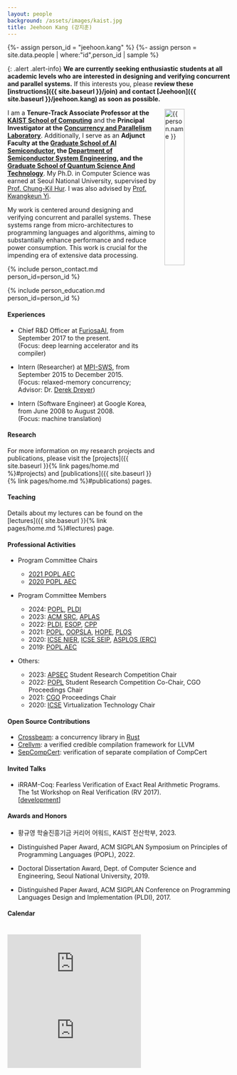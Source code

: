 ```yaml
---
layout: people
background: /assets/images/kaist.jpg
title: Jeehoon Kang (강지훈)
---
```


{%- assign person_id = "jeehoon.kang" %}
{%- assign person = site.data.people | where:"id",person_id | sample %}

{: .alert .alert-info}
**We are currently seeking enthusiastic students at all academic levels who are interested in designing and verifying concurrent and parallel systems.**
If this interests you, please **review these [instructions]({{ site.baseurl }}/join) and contact [Jeehoon]({{ site.baseurl }}/jeehoon.kang) as soon as possible.**

<img align="right" style="width: 30%; padding-left: 3%;" src="{{ site.baseurl }}/assets/images/people/jeehoon.kang.jpg" alt="{{ person.name }}">

I am a **Tenure-Track Associate Professor at the [KAIST School of Computing](https://cs.kaist.ac.kr)** and the **Principal Investigator at the [Concurrency and Parallelism Laboratory](https://www.fearless.systems)**.
Additionally, I serve as an **Adjunct Faculty at the [Graduate School of AI Semiconductor](https://aisemi.kaist.ac.kr/), the [Department of Semiconductor System Engineering](https://sse.kaist.ac.kr/), and the [Graduate School of Quantum Science And Technology](https://quantum.kaist.ac.kr/)**.
My Ph.D. in Computer Science was earned at Seoul National University, supervised by [Prof. Chung-Kil Hur](https://sf.snu.ac.kr/gil.hur). 
I was also advised by [Prof. Kwangkeun Yi](http://kwangkeunyi.snu.ac.kr/).

My work is centered around designing and verifying concurrent and parallel systems. 
These systems range from micro-architectures to programming languages and algorithms, aiming to substantially enhance performance and reduce power consumption. 
This work is crucial for the impending era of extensive data processing.

{% include person_contact.md person_id=person_id %}


{% include person_education.md person_id=person_id %}


#### Experiences

- Chief R&D Officer at [FuriosaAI](https://furiosa.ai/), from September 2017 to the present. 
  <br />
  (Focus: deep learning accelerator and its compiler)

- Intern (Researcher) at [MPI-SWS](https://www.mpi-sws.org/), from September 2015 to December 2015.
  <br />
  (Focus: relaxed-memory concurrency; Advisor: Dr. [Derek Dreyer](https://people.mpi-sws.org/~dreyer/))

- Intern (Software Engineer) at Google Korea, from June 2008 to August 2008.
  <br />
  (Focus: machine translation)


#### Research

For more information on my research projects and publications, please visit the [projects]({{ site.baseurl }}{% link pages/home.md %}#projects) and [publications]({{ site.baseurl }}{% link pages/home.md %}#publications) pages.


#### Teaching

Details about my lectures can be found on the [lectures]({{ site.baseurl }}{% link pages/home.md %}#lectures) page.


#### Professional Activities

- Program Committee Chairs
  + [2021 POPL AEC](https://popl21.sigplan.org/)
  + [2020 POPL AEC](https://popl20.sigplan.org/)

- Program Committee Members
  + 2024: [POPL](https://popl24.sigplan.org/), [PLDI](https://pldi24.sigplan.org/)
  + 2023: [ACM SRC](https://src.acm.org/), [APLAS](https://conf.researchr.org/home/aplas-2023)
  + 2022: [PLDI](http://pldi22.sigplan.org/), [ESOP](https://etaps.org/2022/esop), [CPP](https://popl22.sigplan.org/home/CPP-2022)
  + 2021: [POPL](https://popl21.sigplan.org/), [OOPSLA](https://2021.splashcon.org/track/splash-2021-oopsla), [HOPE](https://icfp21.sigplan.org/home/hope-2021), [PLOS](https://plos-workshop.org/2021/)
  + 2020: [ICSE NIER](https://conf.researchr.org/home/icse-2020), [ICSE SEIP](https://conf.researchr.org/home/icse-2020), [ASPLOS (ERC)](https://asplos-conference.org/)
  + 2019: [POPL AEC](https://popl19.sigplan.org/)

- Others: 
  + 2023: [APSEC](https://conf.researchr.org/home/apsec-2023) Student Research Competition Chair
  + 2022: [POPL](https://popl22.sigplan.org/series/POPL) Student Research Competition Co-Chair, CGO Proceedings Chair
  + 2021: [CGO](https://conf.researchr.org/home/cgo-2021) Proceedings Chair
  + 2020: [ICSE](https://conf.researchr.org/home/icse-2020) Virtualization Technology Chair


#### Open Source Contributions

- [Crossbeam](https://github.com/crossbeam-rs/crossbeam): a concurrency library in [Rust](https://www.rust-lang.org)
- [Crellvm](https://sf.snu.ac.kr/crellvm): a verified credible compilation framework for LLVM
- [SepCompCert](https://sf.snu.ac.kr/sepcompcert): verification of separate compilation of CompCert


#### Invited Talks

- iRRAM-Coq: Fearless Verification of Exact Real Arithmetic Programs.
  <br />
  The 1st Workshop on Real Verification (RV 2017).
  <br />
  \[[development](https://github.com/jeehoonkang/iRRAM-coq)\]


#### Awards and Honors

- 황규영 학술진흥기금 커리어 어워드, KAIST 전산학부, 2023.

- Distinguished Paper Award, ACM SIGPLAN Symposium on Principles of Programming Languages (POPL), 2022.

- Doctoral Dissertation Award, Dept. of Computer Science and Engineering, Seoul National University, 2019.

- Distinguished Paper Award, ACM SIGPLAN Conference on Programming Languages Design and Implementation (PLDI), 2017.

<!-- - 23rd place, ACM International Collegiate Programming Contest (ICPC) World Finals, 2008. -->

<!-- - Champion, ACM International Collegiate Programming Contest (ICPC) Regional Contest---Seoul, 2007. -->

<!-- - Gold Medal, International Olympiad in Informatics (IOI), 2005. -->

#### Calendar

<div class="responsive-iframe-container big-container">
    <iframe src="https://calendar.google.com/calendar/embed?showTitle=0&amp;showPrint=0&amp;mode=WEEK&amp&amp;wkst=1&amp;bgcolor=%23FFFFFF&amp;src=jeehoon.kang%40cp.kaist.ac.kr&amp;color=%23125A12&amp;ctz=Asia%2FSeoul" style="border-width:0; margin-top:15pt;" frameborder="0" scrolling="no"></iframe>
</div>
<div class="responsive-iframe-container small-container" style="height: 1000;">
    <iframe src="https://calendar.google.com/calendar/embed?showTitle=0&amp;showPrint=0&amp;mode=AGENDA&amp&amp;wkst=1&amp;bgcolor=%23FFFFFF&amp;src=jeehoon.kang%40cp.kaist.ac.kr&amp;color=%23125A12&amp;ctz=Asia%2FSeoul" style="border-width:0" frameborder="0" scrolling="no"></iframe>
</div>
